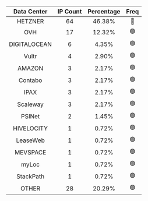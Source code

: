 | Data Center | IP Count | Percentage | Freq |
|:------------:|:--------:|:-----------:|:-----:|
| HETZNER | 64 | 46.38% | 🔴 |
| OVH | 17 | 12.32% | 🟢 |
| DIGITALOCEAN | 6 | 4.35% | 🟢 |
| Vultr | 4 | 2.90% | 🟢 |
| AMAZON | 3 | 2.17% | 🟢 |
| Contabo | 3 | 2.17% | 🟢 |
| IPAX | 3 | 2.17% | 🟢 |
| Scaleway | 3 | 2.17% | 🟢 |
| PSINet | 2 | 1.45% | 🟢 |
| HIVELOCITY | 1 | 0.72% | 🟢 |
| LeaseWeb | 1 | 0.72% | 🟢 |
| MEVSPACE | 1 | 0.72% | 🟢 |
| myLoc | 1 | 0.72% | 🟢 |
| StackPath | 1 | 0.72% | 🟢 |
| OTHER | 28 | 20.29% | 🟢 |